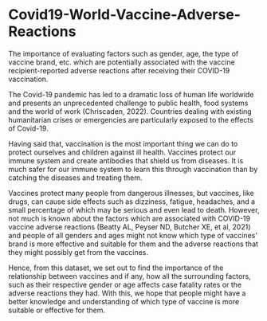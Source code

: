 # Covid19-World-Vaccine-Adverse-Reactions
The importance of evaluating factors such as gender, age, the type of vaccine brand, etc. which are potentially associated with the vaccine recipient-reported adverse reactions after receiving their COVID-19 vaccination.

The Covid-19 pandemic has led to a dramatic loss of human life worldwide and presents an unprecedented challenge to public health, food systems and the world of work (Chriscaden, 2022). Countries dealing with existing humanitarian crises or emergencies are particularly exposed to the effects of Covid-19.

Having said that, vaccination is the most important thing we can do to protect ourselves and children against ill health. Vaccines protect our immune system and create antibodies that shield us from diseases. It is much safer for our immune system to learn this through vaccination than by catching the diseases and treating them. 

Vaccines protect many people from dangerous illnesses, but vaccines, like drugs, can cause side effects such as dizziness, fatigue, headaches, and a small percentage of which may be serious and even lead to death. However, not much is known about the factors which are associated with COVID-19 vaccine adverse reactions (Beatty AL, Peyser ND, Butcher XE, et al, 2021) and people of all genders and ages might not know which type of vaccines’ brand is more effective and suitable for them and the adverse reactions that they might possibly get from the vaccines.

Hence, from this dataset, we set out to find the importance of the relationship between vaccines and if any, how all the surrounding factors, such as their respective gender or age affects case fatality rates or the adverse reactions they had. With this, we hope that people might have a better knowledge and understanding of which type of vaccine is more suitable or effective for them.
